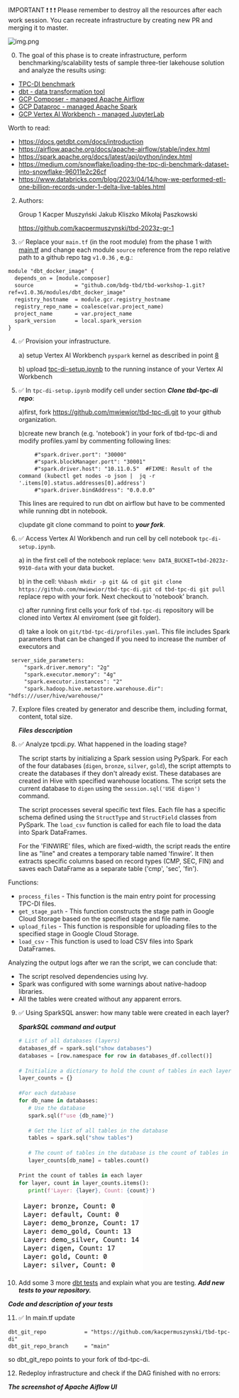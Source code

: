 IMPORTANT ❗ ❗ ❗ Please remember to destroy all the resources after each work session. You can recreate infrastructure by creating new PR and merging it to master.

![img.png](doc/figures/destroy.png)

0. The goal of this phase is to create infrastructure, perform benchmarking/scalability tests of sample three-tier lakehouse solution and analyze the results using:
* [TPC-DI benchmark](https://www.tpc.org/tpcdi/)
* [dbt - data transformation tool](https://www.getdbt.com/)
* [GCP Composer - managed Apache Airflow](https://cloud.google.com/composer?hl=pl)
* [GCP Dataproc - managed Apache Spark](https://spark.apache.org/)
* [GCP Vertex AI Workbench - managed JupyterLab](https://cloud.google.com/vertex-ai-notebooks?hl=pl)

Worth to read:
* https://docs.getdbt.com/docs/introduction
* https://airflow.apache.org/docs/apache-airflow/stable/index.html
* https://spark.apache.org/docs/latest/api/python/index.html
* https://medium.com/snowflake/loading-the-tpc-di-benchmark-dataset-into-snowflake-96011e2c26cf
* https://www.databricks.com/blog/2023/04/14/how-we-performed-etl-one-billion-records-under-1-delta-live-tables.html

2. Authors:

   Group 1 Kacper Muszyński Jakub Kliszko Mikołaj Paszkowski

   https://github.com/kacpermuszynski/tbd-2023z-gr-1

3. :white_check_mark: Replace your `main.tf` (in the root module) from the phase 1 with [main.tf](https://github.com/bdg-tbd/tbd-workshop-1/blob/v1.0.36/main.tf)
and change each module `source` reference from the repo relative path to a github repo tag `v1.0.36` , e.g.:
```hcl
module "dbt_docker_image" {
  depends_on = [module.composer]
  source             = "github.com/bdg-tbd/tbd-workshop-1.git?ref=v1.0.36/modules/dbt_docker_image"
  registry_hostname  = module.gcr.registry_hostname
  registry_repo_name = coalesce(var.project_name)
  project_name       = var.project_name
  spark_version      = local.spark_version
}
```
4. :white_check_mark: Provision your infrastructure.

    a) setup Vertex AI Workbench `pyspark` kernel as described in point [8](https://github.com/bdg-tbd/tbd-workshop-1/tree/v1.0.32#project-setup) 

    b) upload [tpc-di-setup.ipynb](https://github.com/bdg-tbd/tbd-workshop-1/blob/v1.0.36/notebooks/tpc-di-setup.ipynb) to 
the running instance of your Vertex AI Workbench

5. :white_check_mark: In `tpc-di-setup.ipynb` modify cell under section ***Clone tbd-tpc-di repo***:

   a)first, fork https://github.com/mwiewior/tbd-tpc-di.git to your github organization.

   b)create new branch (e.g. 'notebook') in your fork of tbd-tpc-di and modify profiles.yaml by commenting following lines:
   ```  
        #"spark.driver.port": "30000"
        #"spark.blockManager.port": "30001"
        #"spark.driver.host": "10.11.0.5"  #FIXME: Result of the command (kubectl get nodes -o json |  jq -r '.items[0].status.addresses[0].address')
        #"spark.driver.bindAddress": "0.0.0.0"
   ```
   This lines are required to run dbt on airflow but have to be commented while running dbt in notebook.

   c)update git clone command to point to ***your fork***.


6. :white_check_mark: Access Vertex AI Workbench and run cell by cell notebook `tpc-di-setup.ipynb`.

   a) in the first cell of the notebook replace: `%env DATA_BUCKET=tbd-2023z-9910-data` with your data bucket.


   b) in the cell:
         ```%%bash
         mkdir -p git && cd git
         git clone https://github.com/mwiewior/tbd-tpc-di.git
         cd tbd-tpc-di
         git pull
         ```
      replace repo with your fork. Next checkout to 'notebook' branch.
   
   c) after running first cells your fork of `tbd-tpc-di` repository will be cloned into Vertex AI  enviroment (see git folder).

   d) take a look on `git/tbd-tpc-di/profiles.yaml`. This file includes Spark parameters that can be changed if you need to increase the number of executors and
  ```
   server_side_parameters:
       "spark.driver.memory": "2g"
       "spark.executor.memory": "4g"
       "spark.executor.instances": "2"
       "spark.hadoop.hive.metastore.warehouse.dir": "hdfs:///user/hive/warehouse/"
  ```


7. Explore files created by generator and describe them, including format, content, total size.

   ***Files desccription***

8. :white_check_mark: Analyze tpcdi.py. What happened in the loading stage?

   The script starts by initializing a Spark session using PySpark. For each of the four databases (`digen`, `bronze`, `silver`, `gold`), the script attempts to create the databases if they don't already exist. These databases are created in Hive with specified warehouse locations. The script sets the current database to `digen` using the `session.sql('USE digen')` command.

   The script processes several specific text files. Each file has a specific schema defined using the `StructType` and `StructField` classes from PySpark. The `load_csv` function is called for each file to load the data into Spark DataFrames.

   For the 'FINWIRE' files, which are fixed-width, the script reads the entire line as "line" and creates a temporary table named 'finwire'. It then extracts specific columns based on record types (CMP, SEC, FIN) and saves each DataFrame as a separate table ('cmp', 'sec', 'fin').

Functions:
* `process_files` - This function is the main entry point for processing TPC-DI files.
* `get_stage_path` - This function constructs the stage path in Google Cloud Storage based on the specified stage and file name.
* `upload_files` - This function is responsible for uploading files to the specified stage in Google Cloud Storage.
* `load_csv` - This function is used to load CSV files into Spark DataFrames.

Analyzing the output logs after we ran the script, we can conclude that:
- The script resolved dependencies using Ivy.
- Spark was configured with some warnings about native-hadoop libraries.
- All the tables were created without any apparent errors.

9. :white_check_mark: Using SparkSQL answer: how many table were created in each layer?

   ***SparkSQL command and output***

   ```python
   # List of all databases (layers)
   databases_df = spark.sql("show databases")
   databases = [row.namespace for row in databases_df.collect()]

   # Initialize a dictionary to hold the count of tables in each layer
   layer_counts = {}

   #For each database
   for db_name in databases:
      # Use the database
      spark.sql(f"use {db_name}")
      
      # Get the list of all tables in the database
      tables = spark.sql("show tables")
      
      # The count of tables in the database is the count of tables in the layer
      layer_counts[db_name] = tables.count()

   Print the count of tables in each layer
   for layer, count in layer_counts.items():
      print(f'Layer: {layer}, Count: {count}')
   ```

      ![img.png](doc/figures/sql-tables.png)

10. Add some 3 more [dbt tests](https://docs.getdbt.com/docs/build/tests) and explain what you are testing. ***Add new tests to your repository.***

   ***Code and description of your tests***

11. :white_check_mark: In main.tf update
   ```
   dbt_git_repo            = "https://github.com/kacpermuszynski/tbd-tpc-di"
   dbt_git_repo_branch     = "main"
   ```
   so dbt_git_repo points to your fork of tbd-tpc-di. 

12. Redeploy infrastructure and check if the DAG finished with no errors:

***The screenshot of Apache Aiflow UI***